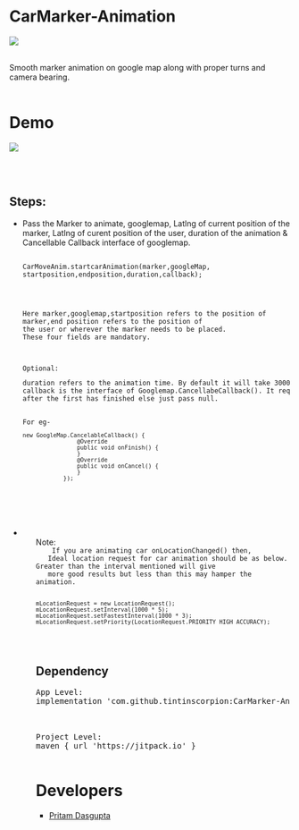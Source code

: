 # CarMarker-Animation
[![](https://jitpack.io/v/tintinscorpion/CarMarker-Animation.svg)](https://jitpack.io/#tintinscorpion/CarMarker-Animation)

<br>
<meta name="google-site-verification" content="9xX5qBXiwU0-eOti0o3ujCSFXmus9BTbz6Dw5FNmtm0" />
Smooth marker animation on google map along with proper turns and camera bearing. 
<br><br>

# Demo
<img src="https://github.com/tintinscorpion/CarMarker-Animation/blob/master/routeanim.gif"/>

<br><br>

## Steps:
<UL>
<LI>Pass the Marker to animate, googlemap, Latlng of current position of the marker, Latlng of curent position of the user, 
 duration of the animation & Cancellable Callback interface of googlemap.
<pre>
<code>
<LI>CarMoveAnim.startcarAnimation(marker,googleMap, startposition,endposition,duration,callback);
</LI>
<br><br>
Here marker,googlemap,startposition refers to the position of marker,end position refers to the position of 
the user or wherever the marker needs to be placed. 
These four fields are mandatory.
<br><br>
<LI>Optional:
<pre>
duration refers to the animation time. By default it will take 3000 even if 0 is passed.
callback is the interface of Googlemap.CancellabeCallback(). It requires when the user wants to animate the next animation 
after the first has finished else just pass null.
<br>
For eg-
<code>
new GoogleMap.CancelableCallback() {
                @Override
                public void onFinish() {                
                }
                @Override
                public void onCancel() {               
                }
            });
</code>
</pre>
</LI>
</code>
</pre>
</LI>
 <LI>
  <ul>Note:
   <code>
    If you are animating car onLocationChanged() then,
   Ideal location request for car animation should be as below. Greater than the interval mentioned will give
   more good results but less than this may hamper the animation.

    mLocationRequest = new LocationRequest();
    mLocationRequest.setInterval(1000 * 5);
    mLocationRequest.setFastestInterval(1000 * 3);
    mLocationRequest.setPriority(LocationRequest.PRIORITY_HIGH_ACCURACY);
    
   </code>
 </LI>

## Dependency
<pre>
<LI>App Level:
implementation 'com.github.tintinscorpion:CarMarker-Animation:1.1'
</LI>
<br>
<LI>Project Level:
maven { url 'https://jitpack.io' }
</LI>
</pre>


# Developers
<UL>
<LI><a href="https://github.com/tintinscorpion">Pritam Dasgupta</a>
</UL>
